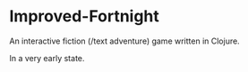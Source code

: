 # Improved-Fortnight

An interactive fiction (/text adventure) game written in Clojure.

In a very early state.
